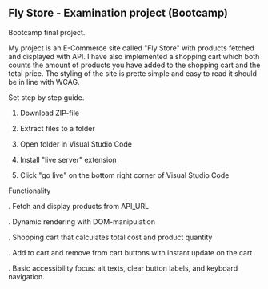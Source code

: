 ## Fly Store - Examination project (Bootcamp)
Bootcamp final project.

My project is an E-Commerce site called "Fly Store" with products fetched and displayed with API. I have also implemented a shopping cart which both counts the amount of products you have added to the shopping cart and the total price. The styling of the site is prette simple and easy to read it should be in line with WCAG.

Set step by step guide.

1. Download ZIP-file

2. Extract files to a folder

3. Open folder in Visual Studio Code

4. Install "live server" extension

5. Click "go live" on the bottom right corner of Visual Studio Code


Functionality

. Fetch and display products from API_URL

. Dynamic rendering with DOM-manipulation

. Shopping cart that calculates total cost and product quantity

. Add to cart and remove from cart buttons with instant update on the cart

. Basic accessibility focus: alt texts, clear button labels, and keyboard navigation.
